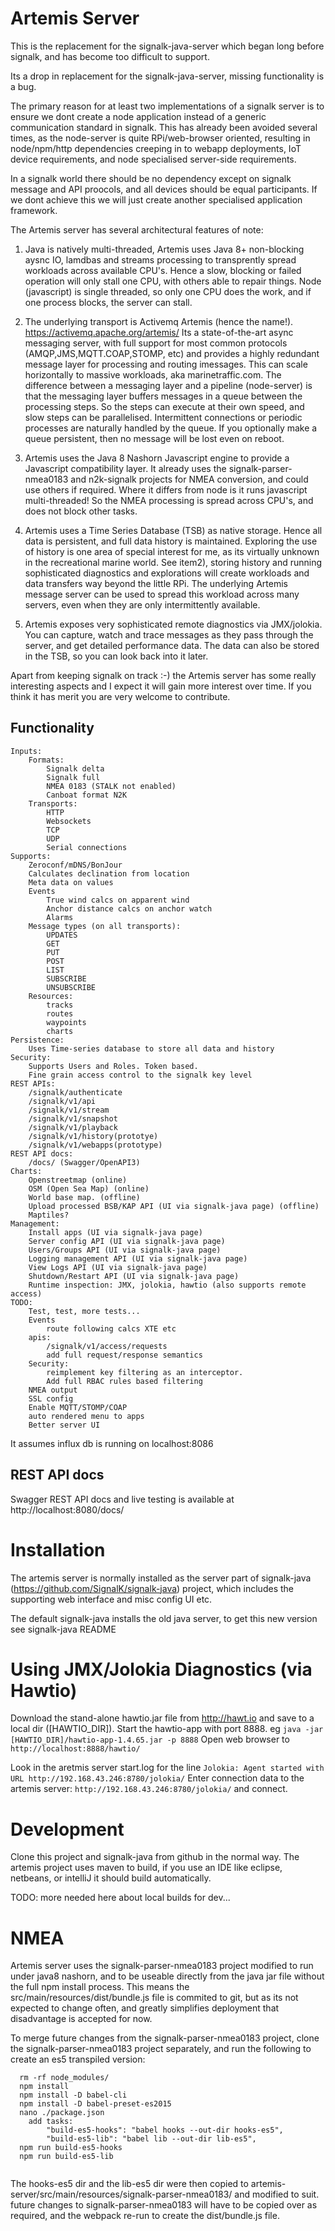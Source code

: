 Artemis Server
==============

This is the replacement for the signalk-java-server which began long before signalk, and has become too difficult to support.

Its a drop in replacement for the signalk-java-server, missing functionality is a bug.

The primary reason for at least two implementations of a signalk server is to ensure we dont  create a node application instead of a generic communication standard in signalk.  This has already been avoided several times, as the node-server is quite RPi/web-browser oriented, resulting in node/npm/http dependencies creeping in to webapp deployments, IoT device requirements,  and node specialised server-side requirements. 

In a signalk world there should be no dependency except on signalk message and API proocols, and all devices should be equal participants. If we dont achieve this we will just create another specialised application framework.

The Artemis server has several architectural features of note:

1) Java is natively multi-threaded, Artemis uses Java 8+ non-blocking aysnc IO, lamdbas and streams processing to transprently spread workloads across available CPU's. Hence a slow, blocking or failed operation will only stall one CPU, with others able to repair things.  Node (javascript) is single threaded, so only one CPU does the work, and if one process blocks, the server can stall.

2) The underlying transport is Activemq Artemis (hence the name!). https://activemq.apache.org/artemis/  Its a state-of-the-art async messaging server, with full support for most common protocols (AMQP,JMS,MQTT.COAP,STOMP, etc) and provides a highly redundant message layer for processing and routing imessages. This can scale horizontally to massive workloads, aka marinetraffic.com. The difference between a messaging layer and a pipeline (node-server) is that the messaging layer buffers messages in a queue between the processing steps. So the steps can execute at their own speed, and slow steps can be parallelised. Intermittent connections or periodic processes are naturally handled by the queue. If you optionally make a queue persistent, then no message will be lost even on reboot.

3) Artemis uses the Java 8 Nashorn Javascript engine to provide a Javascript compatibility layer. It already uses the signalk-parser-nmea0183 and n2k-signalk projects for NMEA conversion, and could use others if required. Where it differs from node is it runs javascript multi-threaded! So the NMEA processing is spread across CPU's, and does not block other tasks.

4) Artemis uses a Time Series Database (TSB) as native storage. Hence all data is persistent, and full data history is maintained. Exploring the use of history is one area of special interest for me, as its virtually unknown in the recreational marine world. See item2), storing history and running sophisticated diagnostics and explorations will create workloads and data transfers way beyond the little RPi. The underlying Artemis message server can be used to spread this workload across many servers, even when they are only intermittently available.

5) Artemis exposes very sophisticated remote diagnostics via JMX/jolokia. You can capture, watch and trace messages as they pass through the server, and get detailed performance data. The data can also be stored in the TSB, so you can look back into it later.

Apart from keeping signalk on track :-) the Artemis server has some really interesting aspects and  I expect it will gain more interest over time. If you think it has merit you are very welcome to contribute.



Functionality
-------------

	Inputs:
		Formats:
			Signalk delta
			Signalk full
			NMEA 0183 (STALK not enabled)
			Canboat format N2K
		Transports:	
			HTTP
			Websockets
			TCP
			UDP
			Serial connections
	Supports:
		Zeroconf/mDNS/BonJour
		Calculates declination from location
		Meta data on values
		Events
			True wind calcs on apparent wind
			Anchor distance calcs on anchor watch
			Alarms
		Message types (on all transports):
			UPDATES
			GET
			PUT
			POST
			LIST
			SUBSCRIBE
			UNSUBSCRIBE
		Resources:
			tracks
			routes
			waypoints
			charts
	Persistence:
		Uses Time-series database to store all data and history
	Security:
		Supports Users and Roles. Token based.
		Fine grain access control to the signalk key level
	REST APIs:
		/signalk/authenticate
		/signalk/v1/api
		/signalk/v1/stream
		/signalk/v1/snapshot
		/signalk/v1/playback
		/signalk/v1/history(prototye)
		/signalk/v1/webapps(prototype)
	REST API docs:
		/docs/ (Swagger/OpenAPI3)
	Charts:
		Openstreetmap (online) 
		OSM (Open Sea Map) (online)
		World base map. (offline)
		Upload processed BSB/KAP API (UI via signalk-java page) (offline)
		Maptiles?
	Management:
		Install apps (UI via signalk-java page)
		Server config API (UI via signalk-java page)
		Users/Groups API (UI via signalk-java page)
		Logging management API (UI via signalk-java page)
		View Logs API (UI via signalk-java page)
		Shutdown/Restart API (UI via signalk-java page)
		Runtime inspection: JMX, jolokia, hawtio (also supports remote access)
	TODO:
		Test, test, more tests...
		Events
			route following calcs XTE etc
		apis:
			/signalk/v1/access/requests
			add full request/response semantics
		Security:
			reimplement key filtering as an interceptor.
			Add full RBAC rules based filtering
		NMEA output
		SSL config
		Enable MQTT/STOMP/COAP
		auto rendered menu to apps
		Better server UI

It assumes influx db is running on localhost:8086

REST API docs
-------------

Swagger REST API docs and live testing is available at http://localhost:8080/docs/


Installation
============

The artemis server is normally installed as the server part of signalk-java (https://github.com/SignalK/signalk-java) project, which includes the supporting web interface and misc config UI etc.

The default signalk-java installs the old java server, to get this new version see signalk-java README

Using JMX/Jolokia Diagnostics (via Hawtio)
==========================================

Download the stand-alone hawtio.jar file from http://hawt.io and save to a local dir ([HAWTIO_DIR]).
Start the hawtio-app with port 8888. eg `java -jar [HAWTIO_DIR]/hawtio-app-1.4.65.jar -p 8888`
Open web browser to `http://localhost:8888/hawtio/`

Look in the aretmis server start.log for the line `Jolokia: Agent started with URL http://192.168.43.246:8780/jolokia/`
Enter connection data to the artemis server: `http://192.168.43.246:8780/jolokia/` and connect.


Development
===========

Clone this project and signalk-java from github in the normal way. The artemis project uses maven to build, if you use an IDE like eclipse, netbeans, or intelliJ it should build automatically. 

TODO: more needed here about local builds for dev...


NMEA
====

Artemis server uses the signalk-parser-nmea0183 project modified to run under java8 nashorn, and to be useable directly from the java jar file without the full npm install process. This means the src/main/resources/dist/bundle.js file is commited to git, but as its not expected to change often, and greatly simplifies deployment that disadvantage is accepted for now.

To merge future changes from the signalk-parser-nmea0183 project, clone the signalk-parser-nmea0183 project separately, and run the following to create an es5 transpiled version:

```
  rm -rf node_modules/
  npm install
  npm install -D babel-cli
  npm install -D babel-preset-es2015
  nano ./package.json 
  	add tasks:
  		"build-es5-hooks": "babel hooks --out-dir hooks-es5",
    	"build-es5-lib": "babel lib --out-dir lib-es5",
  npm run build-es5-hooks
  npm run build-es5-lib
  
```
  The hooks-es5 dir and the lib-es5 dir were then copied to artemis-server/src/main/resources/signalk-parser-nmea0183/ and modified to suit. future changes to signalk-parser-nmea0183 will have to be copied over as required, and the webpack re-run to create the dist/bundle.js file.
  
  
